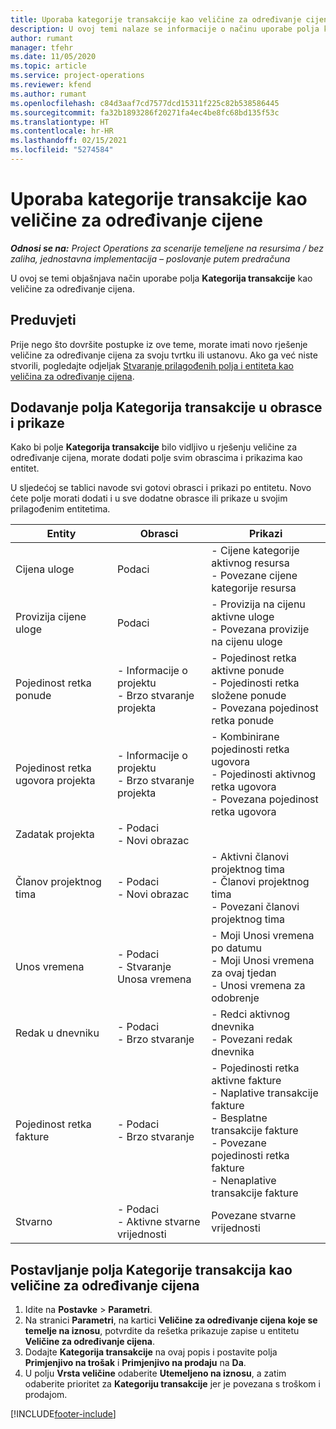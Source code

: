```yaml
---
title: Uporaba kategorije transakcije kao veličine za određivanje cijene
description: U ovoj temi nalaze se informacije o načinu uporabe polja kategorije transakcije kao veličine za određivanje cijena.
author: rumant
manager: tfehr
ms.date: 11/05/2020
ms.topic: article
ms.service: project-operations
ms.reviewer: kfend
ms.author: rumant
ms.openlocfilehash: c84d3aaf7cd7577dcd15311f225c82b538586445
ms.sourcegitcommit: fa32b1893286f20271fa4ec4be8fc68bd135f53c
ms.translationtype: HT
ms.contentlocale: hr-HR
ms.lasthandoff: 02/15/2021
ms.locfileid: "5274584"
---
```

# <a name="use-transaction-category-as-a-pricing-dimension"></a>Uporaba kategorije transakcije kao veličine za određivanje cijene


_**Odnosi se na:** Project Operations za scenarije temeljene na resursima / bez zaliha, jednostavna implementacija – poslovanje putem predračuna_


U ovoj se temi objašnjava način uporabe polja **Kategorija transakcije** kao veličine za određivanje cijena. 

## <a name="prerequisites"></a>Preduvjeti
Prije nego što dovršite postupke iz ove teme, morate imati novo rješenje veličine za određivanje cijena za svoju tvrtku ili ustanovu. Ako ga već niste stvorili, pogledajte odjeljak [Stvaranje prilagođenih polja i entiteta kao veličina za određivanje cijena](create-custom-fields-entities-pricing-dimensions.md).

## <a name="add-the-transaction-category-field-to-forms-and-views"></a>Dodavanje polja Kategorija transakcije u obrasce i prikaze
Kako bi polje **Kategorija transakcije** bilo vidljivo u rješenju veličine za određivanje cijena, morate dodati polje svim obrascima i prikazima kao entitet.

U sljedećoj se tablici navode svi gotovi obrasci i prikazi po entitetu. Novo ćete polje morati dodati i u sve dodatne obrasce ili prikaze u svojim prilagođenim entitetima.

|  Entity        | Obrasci     |Prikazi        |
| ------------------------------|---------------------------------|----------------------------------|
|  Cijena uloge| Podaci |- Cijene kategorije aktivnog resursa<br> - Povezane cijene kategorije resursa |
|  Provizija cijene uloge| Podaci|- Provizija na cijenu aktivne uloge<br>- Povezana provizije na cijenu uloge |
|  Pojedinost retka ponude|- Informacije o projektu<br>- Brzo stvaranje projekta| - Pojedinost retka aktivne ponude<br>- Pojedinosti retka složene ponude<br>- Povezana pojedinost retka ponude |
|  Pojedinost retka ugovora projekta|- Informacije o projektu<br>- Brzo stvaranje projekta|- Kombinirane pojedinosti retka ugovora<br>- Pojedinosti aktivnog retka ugovora<br>- Povezana pojedinost retka ugovora |
|  Zadatak projekta|- Podaci<br>- Novi obrazac| &nbsp; |
|  Članov projektnog tima|- Podaci<br>- Novi obrazac|- Aktivni članovi projektnog tima<br>- Članovi projektnog tima<br>- Povezani članovi projektnog tima |
|  Unos vremena|- Podaci<br>- Stvaranje Unosa vremena|- Moji Unosi vremena po datumu<br>- Moji Unosi vremena za ovaj tjedan<br>- Unosi vremena za odobrenje|
|  Redak u dnevniku|- Podaci<br>- Brzo stvaranje|- Redci aktivnog dnevnika<br>- Povezani redak dnevnika|
|  Pojedinost retka fakture|- Podaci<br>- Brzo stvaranje|- Pojedinosti retka aktivne fakture<br>- Naplative transakcije fakture<br>- Besplatne transakcije fakture<br>- Povezane pojedinosti retka fakture <br>- Nenaplative transakcije fakture|
|  Stvarno|- Podaci<br>- Aktivne stvarne vrijednosti| Povezane stvarne vrijednosti |

## <a name="set-up-the-transaction-category-field-as-a-pricing-dimension"></a>Postavljanje polja Kategorije transakcija kao veličine za određivanje cijena

1. Idite na **Postavke** > **Parametri**. 
2. Na stranici **Parametri**, na kartici **Veličine za određivanje cijena koje se temelje na iznosu**, potvrdite da rešetka prikazuje zapise u entitetu **Veličine za određivanje cijena**.
3. Dodajte **Kategorija transakcije** na ovaj popis i postavite polja **Primjenjivo na trošak** i **Primjenjivo na prodaju** na **Da**.
4. U polju **Vrsta veličine** odaberite **Utemeljeno na iznosu**, a zatim odaberite prioritet za **Kategoriju transakcije** jer je povezana s troškom i prodajom.


[!INCLUDE[footer-include](../includes/footer-banner.md)]